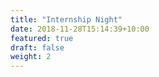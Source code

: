 ```yaml
---
title: "Internship Night"
date: 2018-11-28T15:14:39+10:00
featured: true
draft: false
weight: 2
---
```


